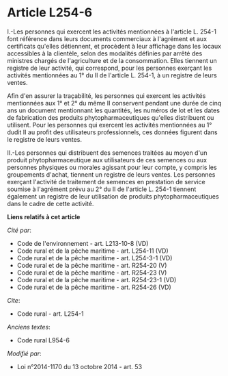 # Article L254-6

I.-Les personnes qui exercent les activités mentionnées à l'article L. 254-1 font référence dans leurs documents commerciaux
à l'agrément et aux certificats qu'elles détiennent, et procèdent à leur affichage dans les locaux accessibles à la
clientèle, selon des modalités définies par arrêté des ministres chargés de l'agriculture et de la consommation. Elles
tiennent un registre de leur activité, qui correspond, pour les personnes exerçant les activités mentionnées au 1° du II de
l'article L. 254-1, à un registre de leurs ventes. 

Afin d'en assurer la traçabilité, les personnes qui exercent les activités mentionnées aux 1° et 2° du même II conservent
pendant une durée de cinq ans un document mentionnant les quantités, les numéros de lot et les dates de fabrication des
produits phytopharmaceutiques qu'elles distribuent ou utilisent. Pour les personnes qui exercent les activités mentionnées au
1° dudit II au profit des utilisateurs professionnels, ces données figurent dans le registre de leurs ventes.

II.-Les personnes qui distribuent des semences traitées au moyen d'un produit phytopharmaceutique aux utilisateurs de ces
semences ou aux personnes physiques ou morales agissant pour leur compte, y compris les groupements d'achat, tiennent un
registre de leurs ventes. Les personnes exerçant l'activité de traitement de semences en prestation de service soumise à
l'agrément prévu au 2° du II de l'article L. 254-1 tiennent également un registre de leur utilisation de produits
phytopharmaceutiques dans le cadre de cette activité.

**Liens relatifs à cet article**

_Cité par_:

  - Code de l'environnement - art. L213-10-8 (VD)
  - Code rural et de la pêche maritime - art. L254-11 (VD)
  - Code rural et de la pêche maritime - art. L254-3-1 (VD)
  - Code rural et de la pêche maritime - art. R254-20 (V)
  - Code rural et de la pêche maritime - art. R254-23 (V)
  - Code rural et de la pêche maritime - art. R254-23-1 (VD)
  - Code rural et de la pêche maritime - art. R254-26 (VD)

_Cite_:

  - Code rural - art. L254-1

_Anciens textes_:

  - Code rural L954-6

_Modifié par_:

  - Loi n°2014-1170 du 13 octobre 2014 - art. 53
